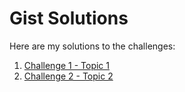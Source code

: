 # Gist Solutions

Here are my solutions to the challenges:

1. [Challenge 1 - Topic 1](https://gist.github.com/1d9370fcc3750a3b63eb8f0b3b2a3382.git)
2. [Challenge 2 - Topic 2](https://gist.github.com/12bf1484d2d2c85c2d89bb7caa2fe66e.git)
